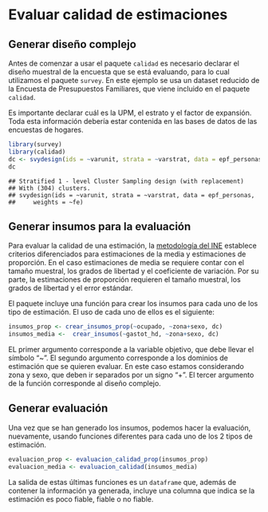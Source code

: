 Evaluar calidad de estimaciones
================

## Generar diseño complejo

Antes de comenzar a usar el paquete `calidad` es necesario declarar el
diseño muestral de la encuesta que se está evaluando, para lo cual
utilizamos el paquete `survey`. En este ejemplo se usa un dataset
reducido de la Encuesta de Presupuestos Familiares, que viene incluido
en el paquete `calidad`.

Es importante declarar cuál es la UPM, el estrato y el factor de
expansión. Toda esta información debería estar contenida en las bases
de datos de las encuestas de hogares.

``` r
library(survey)
library(calidad)
dc <- svydesign(ids = ~varunit, strata = ~varstrat, data = epf_personas, weights = ~fe)
dc
```

    ## Stratified 1 - level Cluster Sampling design (with replacement)
    ## With (304) clusters.
    ## svydesign(ids = ~varunit, strata = ~varstrat, data = epf_personas, 
    ##     weights = ~fe)

## Generar insumos para la evaluación

Para evaluar la calidad de una estimación, la [metodología del
INE](https://www.ine.cl/docs/default-source/documentos-de-trabajo/20200318-lineamientos-medidas-de-precisi%C3%B3n.pdf?sfvrsn=f1ab2dbe_4)
establece criterios diferenciados para estimaciones de la media y
estimaciones de proporción. En el caso estimaciones de media se requiere
contar con el tamaño muestral, los grados de libertad y el coeficiente
de variación. Por su parte, la estimaciones de proporción requieren el
tamaño muestral, los grados de libertad y el error estándar.

El paquete incluye una función para crear los insumos para cada uno de
los tipo de estimación. El uso de cada uno de ellos es el siguiente:

``` r
insumos_prop <- crear_insumos_prop(~ocupado, ~zona+sexo, dc)
insumos_media <-  crear_insumos(~gastot_hd, ~zona+sexo, dc)
```

EL primer argumento corresponde a la variable objetivo, que debe llevar
el símbolo “\~”. El segundo argumento corresponde a los dominios de
estimación que se quieren evaluar. En este caso estamos considerando
zona y sexo, que deben ir separados por un signo “+”. El tercer
argumento de la función corresponde al diseño complejo.

## Generar evaluación

Una vez que se han generado los insumos, podemos hacer la evaluación,
nuevamente, usando funciones diferentes para cada uno de los 2 tipos de
estimación.

``` r
evaluacion_prop <- evaluacion_calidad_prop(insumos_prop)
evaluacion_media <- evaluacion_calidad(insumos_media)
```

La salida de estas últimas funciones es un `dataframe` que, además de
contener la información ya generada, incluye una columna que indica se
la estimación es poco fiable, fiable o no fiable.
